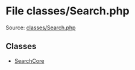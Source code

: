 File classes/Search.php
=========

Source: [classes/Search.php](https://github.com/PrestaShop/PrestaShop/blob/1.5.0.15/classes/Search.php)


Classes
-------

* [SearchCore](class.SearchCore.md)

